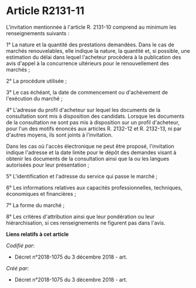 # Article R2131-11

L'invitation mentionnée à l'article R. 2131-10 comprend au minimum les renseignements suivants :

1° La nature et la quantité des prestations demandées. Dans le cas de marchés renouvelables, elle indique la nature, la
quantité et, si possible, une estimation du délai dans lequel l'acheteur procèdera à la publication des avis d'appel à la
concurrence ultérieurs pour le renouvellement des marchés ;

2° La procédure utilisée ;

3° Le cas échéant, la date de commencement ou d'achèvement de l'exécution du marché ;

4° L'adresse du profil d'acheteur sur lequel les documents de la consultation sont mis à disposition des candidats. Lorsque
les documents de la consultation ne sont pas mis à disposition sur un profil d'acheteur, pour l'un des motifs énoncés aux
articles R. 2132-12 et R. 2132-13, ni par d'autres moyens, ils sont joints à l'invitation.

Dans les cas où l'accès électronique ne peut être proposé, l'invitation indique l'adresse et la date limite pour le dépôt des
demandes visant à obtenir les documents de la consultation ainsi que la ou les langues autorisées pour leur présentation ;

5° L'identification et l'adresse du service qui passe le marché ;

6° Les informations relatives aux capacités professionnelles, techniques, économiques et financières ;

7° La forme du marché ;

8° Les critères d'attribution ainsi que leur pondération ou leur hiérarchisation, si ces renseignements ne figurent pas dans
l'avis.

**Liens relatifs à cet article**

_Codifié par_:

  - Décret n°2018-1075 du 3 décembre 2018 - art.

_Créé par_:

  - Décret n°2018-1075 du 3 décembre 2018 - art.
